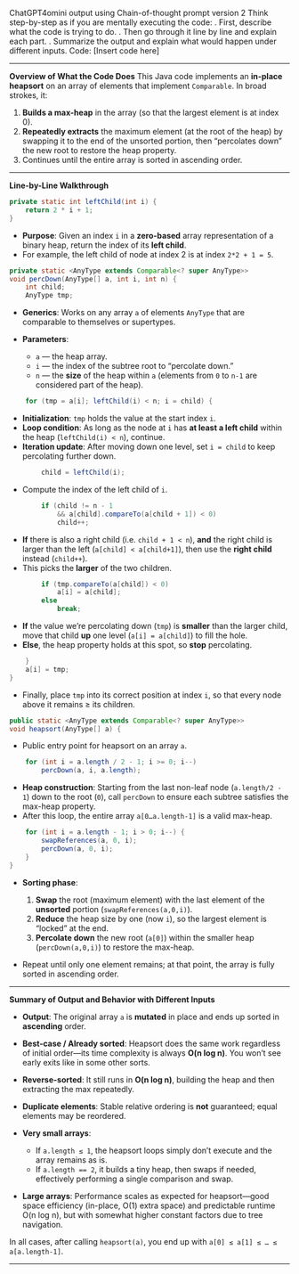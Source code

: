 ChatGPT4omini output using Chain-of-thought prompt version 2
Think step-by-step as if you are mentally executing the code:
. First, describe what the code is trying to do.
. Then go through it line by line and explain each part.
. Summarize the output and explain what would happen under different inputs.
Code:
[Insert code here]

-----------------------------------------------------------------------------------------------------
**Overview of What the Code Does**
This Java code implements an **in-place heapsort** on an array of elements that implement `Comparable`. In broad strokes, it:

1. **Builds a max-heap** in the array (so that the largest element is at index 0).
2. **Repeatedly extracts** the maximum element (at the root of the heap) by swapping it to the end of the unsorted portion, then “percolates down” the new root to restore the heap property.
3. Continues until the entire array is sorted in ascending order.

---

**Line-by-Line Walkthrough**

```java
private static int leftChild(int i) {
    return 2 * i + 1;
}
```

* **Purpose**: Given an index `i` in a **zero-based** array representation of a binary heap, return the index of its **left child**.
* For example, the left child of node at index 2 is at index `2*2 + 1 = 5`.

```java
private static <AnyType extends Comparable<? super AnyType>>
void percDown(AnyType[] a, int i, int n) {
    int child;
    AnyType tmp;
```

* **Generics**: Works on any array `a` of elements `AnyType` that are comparable to themselves or supertypes.
* **Parameters**:

  * `a` — the heap array.
  * `i` — the index of the subtree root to “percolate down.”
  * `n` — the **size** of the heap within `a` (elements from `0` to `n-1` are considered part of the heap).

```java
    for (tmp = a[i]; leftChild(i) < n; i = child) {
```

* **Initialization**: `tmp` holds the value at the start index `i`.
* **Loop condition**: As long as the node at `i` has **at least a left child** within the heap (`leftChild(i) < n`), continue.
* **Iteration update**: After moving down one level, set `i = child` to keep percolating further down.

```java
        child = leftChild(i);
```

* Compute the index of the left child of `i`.

```java
        if (child != n - 1
            && a[child].compareTo(a[child + 1]) < 0)
            child++;
```

* **If** there is also a right child (i.e. `child + 1 < n`), **and** the right child is larger than the left (`a[child] < a[child+1]`), then use the **right child** instead (`child++`).
* This picks the **larger** of the two children.

```java
        if (tmp.compareTo(a[child]) < 0)
            a[i] = a[child];
        else
            break;
```

* **If** the value we’re percolating down (`tmp`) is **smaller** than the larger child, move that child **up** one level (`a[i] = a[child]`) to fill the hole.
* **Else**, the heap property holds at this spot, so **stop** percolating.

```java
    }
    a[i] = tmp;
}
```

* Finally, place `tmp` into its correct position at index `i`, so that every node above it remains ≥ its children.

```java
public static <AnyType extends Comparable<? super AnyType>>
void heapsort(AnyType[] a) {
```

* Public entry point for heapsort on an array `a`.

```java
    for (int i = a.length / 2 - 1; i >= 0; i--)
        percDown(a, i, a.length);
```

* **Heap construction**: Starting from the last non-leaf node (`a.length/2 - 1`) down to the root (`0`), call `percDown` to ensure each subtree satisfies the max-heap property.
* After this loop, the entire array `a[0…a.length-1]` is a valid max-heap.

```java
    for (int i = a.length - 1; i > 0; i--) {
        swapReferences(a, 0, i);
        percDown(a, 0, i);
    }
}
```

* **Sorting phase**:

  1. **Swap** the root (maximum element) with the last element of the **unsorted** portion (`swapReferences(a,0,i)`).
  2. **Reduce** the heap size by one (now `i`), so the largest element is “locked” at the end.
  3. **Percolate down** the new root (`a[0]`) within the smaller heap (`percDown(a,0,i)`) to restore the max-heap.
* Repeat until only one element remains; at that point, the array is fully sorted in ascending order.

---

**Summary of Output and Behavior with Different Inputs**

* **Output**: The original array `a` is **mutated** in place and ends up sorted in **ascending** order.

* **Best-case / Already sorted**: Heapsort does the same work regardless of initial order—its time complexity is always **O(n log n)**. You won’t see early exits like in some other sorts.

* **Reverse-sorted**: It still runs in **O(n log n)**, building the heap and then extracting the max repeatedly.

* **Duplicate elements**: Stable relative ordering is **not** guaranteed; equal elements may be reordered.

* **Very small arrays**:

  * If `a.length ≤ 1`, the heapsort loops simply don’t execute and the array remains as is.
  * If `a.length == 2`, it builds a tiny heap, then swaps if needed, effectively performing a single comparison and swap.

* **Large arrays**: Performance scales as expected for heapsort—good space efficiency (in-place, O(1) extra space) and predictable runtime O(n log n), but with somewhat higher constant factors due to tree navigation.

In all cases, after calling `heapsort(a)`, you end up with `a[0] ≤ a[1] ≤ … ≤ a[a.length-1]`.

-----------------------------------------------------------------------------------------------------